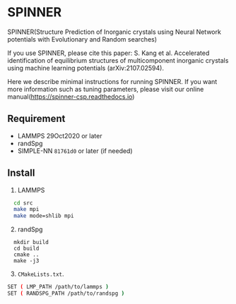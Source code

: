# SPINNER
SPINNER(Structure Prediction of Inorganic crystals using Neural Network potentials with Evolutionary and Random searches)

If you use SPINNER, please cite this paper: S. Kang et al. Accelerated identification of equilibrium structures of multicomponent inorganic crystals using machine learning potentials (arXiv:2107.02594).

Here we describe minimal instructions for running SPINNER.
If you want more information such as tuning parameters, please visit our online manual(https://spinner-csp.readthedocs.io)

## Requirement
- LAMMPS 29Oct2020 or later
- randSpg
- SIMPLE-NN `81761d0` or later (if needed)

## Install
1. LAMMPS

``` bash
  cd src
  make mpi
  make mode=shlib mpi
```

2. randSpg

```
  mkdir build
  cd build
  cmake ..
  make -j3
```
 
3. `CMakeLists.txt`.
``` bash
SET ( LMP_PATH /path/to/lammps )
SET ( RANDSPG_PATH /path/to/randspg )

```
